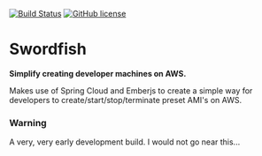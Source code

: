 [![Build Status](https://travis-ci.org/peavers/swordfish.svg?branch=master)](https://travis-ci.org/peavers/swordfish)
[![GitHub license](https://img.shields.io/github/license/mashape/apistatus.svg)](https://github.com/peavers/swordfish/blob/master/LICENSE)

# Swordfish 

**Simplify creating developer machines on AWS.**

Makes use of Spring Cloud and Emberjs to create a simple way for developers to create/start/stop/terminate preset AMI's on AWS.  

### Warning
A very, very early development build. I would not go near this... 